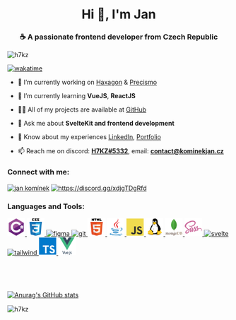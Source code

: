<h1 align="center">Hi 👋, I'm Jan</h1>
<h3 align="center">☕ A passionate frontend developer from Czech Republic</h3>

<img src="https://komarev.com/ghpvc/?username=h7kz&label=Profile%20views&color=0e75b6&style=flat" alt="h7kz" />

[![wakatime](https://wakatime.com/badge/user/83d08927-be76-47d7-b1af-3eb6882c673a.svg)](https://wakatime.com/@83d08927-be76-47d7-b1af-3eb6882c673a)

- 🔭 I’m currently working on [Haxagon](https://haxagon.cz) & [Precismo](https://precismo.com)

- 🌱 I’m currently learning **VueJS**, **ReactJS**

- 👨‍💻 All of my projects are available at [GitHub](https://github.com/H7KZ?tab=repositories)

- 💬 Ask me about **SvelteKit and frontend development**

- 📄 Know about my experiences [LinkedIn](https://www.linkedin.com/in/jan-kom%C3%ADnek-36b4b7209/), [Portfolio](https://kominekjan.cz)

- 📫 Reach me on discord: **[H7KZ#5332](https://kominekjan.cz/social/discord)**, email: **contact@kominekjan.cz**

<h3 align="left">Connect with me:</h3>
<p align="left">
<a href="https://www.linkedin.com/in/jan-kom%C3%ADnek-36b4b7209/" target="blank"><img align="center" src="https://raw.githubusercontent.com/rahuldkjain/github-profile-readme-generator/master/src/images/icons/Social/linked-in-alt.svg" alt="jan komínek" height="30" width="40" /></a>
<a href="https://discordapp.com/users/466867931821637632" target="blank"><img align="center" src="https://raw.githubusercontent.com/rahuldkjain/github-profile-readme-generator/master/src/images/icons/Social/discord.svg" alt="https://discord.gg/xdjgTDgRfd" height="30" width="40" /></a>
</p>

<h3 align="left">Languages and Tools:</h3>
<p align="left"> <a href="https://www.w3schools.com/cs/" target="_blank" rel="noreferrer"> <img src="https://raw.githubusercontent.com/devicons/devicon/master/icons/csharp/csharp-original.svg" alt="csharp" width="40" height="40"/> </a> <a href="https://www.w3schools.com/css/" target="_blank" rel="noreferrer"> <img src="https://raw.githubusercontent.com/devicons/devicon/master/icons/css3/css3-original-wordmark.svg" alt="css3" width="40" height="40"/> </a> <a href="https://www.figma.com/" target="_blank" rel="noreferrer"> <img src="https://www.vectorlogo.zone/logos/figma/figma-icon.svg" alt="figma" width="40" height="40"/> </a> <a href="https://git-scm.com/" target="_blank" rel="noreferrer"> <img src="https://www.vectorlogo.zone/logos/git-scm/git-scm-icon.svg" alt="git" width="40" height="40"/> </a> <a href="https://www.w3.org/html/" target="_blank" rel="noreferrer"> <img src="https://raw.githubusercontent.com/devicons/devicon/master/icons/html5/html5-original-wordmark.svg" alt="html5" width="40" height="40"/> </a> <a href="https://www.java.com" target="_blank" rel="noreferrer"> <img src="https://raw.githubusercontent.com/devicons/devicon/master/icons/java/java-original.svg" alt="java" width="40" height="40"/> </a> <a href="https://developer.mozilla.org/en-US/docs/Web/JavaScript" target="_blank" rel="noreferrer"> <img src="https://raw.githubusercontent.com/devicons/devicon/master/icons/javascript/javascript-original.svg" alt="javascript" width="40" height="40"/> </a> <a href="https://www.linux.org/" target="_blank" rel="noreferrer"> <img src="https://raw.githubusercontent.com/devicons/devicon/master/icons/linux/linux-original.svg" alt="linux" width="40" height="40"/> </a> <a href="https://www.mongodb.com/" target="_blank" rel="noreferrer"> <img src="https://raw.githubusercontent.com/devicons/devicon/master/icons/mongodb/mongodb-original-wordmark.svg" alt="mongodb" width="40" height="40"/> </a> <a href="https://sass-lang.com" target="_blank" rel="noreferrer"> <img src="https://raw.githubusercontent.com/devicons/devicon/master/icons/sass/sass-original.svg" alt="sass" width="40" height="40"/> </a> <a href="https://svelte.dev" target="_blank" rel="noreferrer"> <img src="https://upload.wikimedia.org/wikipedia/commons/1/1b/Svelte_Logo.svg" alt="svelte" width="40" height="40"/> </a> <a href="https://tailwindcss.com/" target="_blank" rel="noreferrer"> <img src="https://www.vectorlogo.zone/logos/tailwindcss/tailwindcss-icon.svg" alt="tailwind" width="40" height="40"/> </a> <a href="https://www.typescriptlang.org/" target="_blank" rel="noreferrer"> <img src="https://raw.githubusercontent.com/devicons/devicon/master/icons/typescript/typescript-original.svg" alt="typescript" width="40" height="40"/> </a> <a href="https://vuejs.org/" target="_blank" rel="noreferrer"> <img src="https://raw.githubusercontent.com/devicons/devicon/master/icons/vuejs/vuejs-original-wordmark.svg" alt="vuejs" width="40" height="40"/> </a> </p>

<br>
<br>
<br>

[![Anurag's GitHub stats](https://github-readme-stats-ruby-one.vercel.app/api?username=h7kz)](https://github.com/anuraghazra/github-readme-stats)

<p><img align="center" src="https://github-readme-streak-stats.herokuapp.com/?user=h7kz&" alt="h7kz" /></p>
